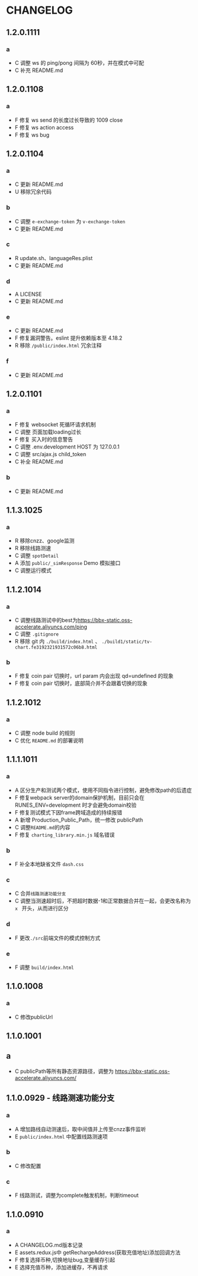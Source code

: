 # CHANGELOG

## 1.2.0.1111
### a
- C 调整 ws 的 ping/pong 间隔为 60秒，并在模式中可配
- C 补充 README.md

## 1.2.0.1108
### a
- F 修复 ws send 的长度过长导致的 1009 close
- F 修复 ws action access
- F 修复 ws bug

## 1.2.0.1104
### a
- C 更新 README.md
- U 移除冗余代码
### b
- C 调整 `e-exchange-token` 为 `v-exchange-token`
- C 更新 README.md
### c
- R update.sh、languageRes.plist
- C 更新 README.md
### d
- A LICENSE
- C 更新 README.md
### e
- C 更新 README.md
- F 修复漏洞警告。eslint 提升依赖版本至 4.18.2
- R 移除 `/public/index.html` 冗余注释
### f
- C 更新 README.md

## 1.2.0.1101
### a
- F 修复 websocket 死循环请求机制
- C 调整 页面加载loading过长
- F 修复 买入时的信息警告
- C 调整 .env.development HOST 为 127.0.0.1
- C 调整 src/ajax.js child_token
- C 补全 README.md
### b
- C 更新 README.md

## 1.1.3.1025
### a
- R 移除cnzz、google监测
- R 移除线路测速
- C 调整 `spotDetail`
- A 添加 `public/_simResponse` Demo 模拟接口
- C 调整运行模式

## 1.1.2.1014
### a
- C 调整线路测试中的best为<https://bbx-static.oss-accelerate.aliyuncs.com/ping>
- C 调整 `.gitignore`
- R 移除 git 内 `./build/index.html` 、 `./build1/static/tv-chart.fe3192321931572c06b8.html`
### b
- F 修复 coin pair 切换时，url param 内会出现 qd=undefined 的现象
- F 修复 coin pair 切换时，底部简介并不会跟着切换的现象

## 1.1.2.1012
### a
- C 调整 node build 的规则
- C 优化 `README.md` 的部署说明

## 1.1.1.1011
### a
- A 区分生产和测试两个模式，使用不同指令进行控制，避免修改path的后遗症
- F 修复webpack server的domain保护机制，目前只会在 RUNES_ENV=development 时才会避免domain校验
- F 修复测试模式下因frame跨域造成的持续报错
- A 新增 Production_Public_Path，统一修改 publicPath
- C 调整`README.md`的内容
- F 修复 `charting_library.min.js` 域名错误
### b
- F 补全本地缺省文件 `dash.css`
### c
- C 合并`线路测速功能分支`
- C 调整当测速超时后，不把超时数据-1和正常数据合并在一起，会更改名称为 `x ` 开头，从而进行区分
### d
- F 更改`./src`前端文件的模式控制方式
### e
- F 调整 `build/index.html`

## 1.1.0.1008
### a
-   C 修改publicUrl

## 1.1.0.1001
## a
-   C publicPath等所有静态资源路径，调整为 https://bbx-static.oss-accelerate.aliyuncs.com/

## 1.1.0.0929 - 线路测速功能分支
### a
- A 增加路线自动测速后，取中间值并上传至cnzz事件监听
- E `public/index.html` 中配置线路测速项
### b
- C 修改配置
### c
- F 线路测试，调整为complete触发机制，判断timeout

## 1.1.0.0910
### a
-   A CHANGELOG.md版本记录
-   E assets.redux.js中 getRechargeAddress(获取充值地址)添加回调方法
-   F 修复选择币种,切换地址bug,变量缓存引起
-   E 选择充值币种，添加进缓存，不再请求
